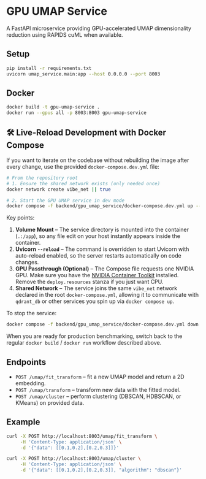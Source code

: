 # GPU UMAP Service

A FastAPI microservice providing GPU-accelerated UMAP dimensionality reduction using RAPIDS cuML when available.

## Setup

```bash
pip install -r requirements.txt
uvicorn umap_service.main:app --host 0.0.0.0 --port 8003
```

## Docker

```bash
docker build -t gpu-umap-service .
docker run --gpus all -p 8003:8003 gpu-umap-service
```

## 🛠️ Live-Reload Development with Docker Compose

If you want to iterate on the codebase without rebuilding the image after every change, use the provided `docker-compose.dev.yml` file:

```bash
# From the repository root
# 1. Ensure the shared network exists (only needed once)
docker network create vibe_net || true

# 2. Start the GPU UMAP service in dev mode
docker compose -f backend/gpu_umap_service/docker-compose.dev.yml up --build
```

Key points:

1. **Volume Mount** – The service directory is mounted into the container (`.:/app`), so any file edit on your host instantly appears inside the container.
2. **Uvicorn `--reload`** – The command is overridden to start Uvicorn with auto-reload enabled, so the server restarts automatically on code changes.
3. **GPU Passthrough (Optional)** – The Compose file requests one NVIDIA GPU. Make sure you have the [NVIDIA Container Toolkit](https://docs.nvidia.com/datacenter/cloud-native/container-toolkit/install-guide.html) installed. Remove the `deploy.resources` stanza if you just want CPU.
4. **Shared Network** – The service joins the same `vibe_net` network declared in the root `docker-compose.yml`, allowing it to communicate with `qdrant_db` or other services you spin up via `docker compose up`.

To stop the service:

```bash
docker compose -f backend/gpu_umap_service/docker-compose.dev.yml down
```

When you are ready for production benchmarking, switch back to the regular `docker build` / `docker run` workflow described above.

## Endpoints

- `POST /umap/fit_transform` – fit a new UMAP model and return a 2D embedding.
- `POST /umap/transform` – transform new data with the fitted model.
- `POST /umap/cluster` – perform clustering (DBSCAN, HDBSCAN, or KMeans) on provided data.

## Example

```bash
curl -X POST http://localhost:8003/umap/fit_transform \
     -H 'Content-Type: application/json' \
     -d '{"data": [[0.1,0.2],[0.2,0.3]]}'

curl -X POST http://localhost:8003/umap/cluster \
     -H 'Content-Type: application/json' \
     -d '{"data": [[0.1,0.2],[0.2,0.3]], "algorithm": "dbscan"}'
```
